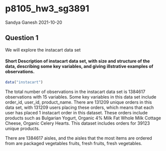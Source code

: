p8105\_hw3\_sg3891
================
Sandya Ganesh
2021-10-20

## Question 1

We will explore the instacart data set

#### Short Description of instacart data set, with size and structure of the data, describing some key variables, and giving illstrative examples of observations.

``` r
data("instacart")
```

The total number of observations in the instacart data set is 1384617
observations with 15 variables. Some key variables in this data set
include order\_id, user\_id, product\_name. There are 131209 unique
orders in this data set, with 131209 users placing these orders, which
means that each user has placed 1 instacart order in this dataset. These
orders include products such as Bulgarian Yogurt, Organic 4% Milk Fat
Whole Milk Cottage Cheese, Organic Celery Hearts. This dataset includes
orders for 39123 unique products.

There are 1384617 aisles, and the aisles that the most items are ordered
from are packaged vegetables fruits, fresh fruits, fresh vegetables.
